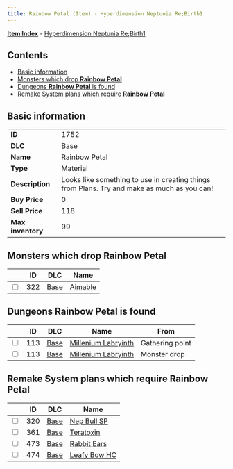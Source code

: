 ```yaml
---
title: Rainbow Petal (Item) - Hyperdimension Neptunia Re;Birth1
---
```


[**Item Index**](/neptunia/rb1/item/index.html) - [Hyperdimension Neptunia Re;Birth1](/neptunia/rb1)

## Contents

- [Basic information](#basic-information)
- [Monsters which drop **Rainbow Petal**](#monsters-which-drop-rainbow-petal)
- [Dungeons **Rainbow Petal** is found](#dungeons-rainbow-petal-is-found)
- [Remake System plans which require **Rainbow Petal**](#remake-system-plans-which-require-rainbow-petal)

## Basic information

|   |   |
| -- | -- |
| **ID** | 1752 |
| **DLC** | [Base](/neptunia/rb1/dlc/1-base.html) |
| **Name** | Rainbow Petal |
| **Type** | Material |
| **Description** | Looks like something to use in creating things from Plans. Try and make as much as you can! |
| **Buy Price** | 0 |
| **Sell Price** | 118 |
| **Max inventory** | 99 |


## Monsters which drop **Rainbow Petal**

|    | ID | DLC | Name |
| -- | -- | --- | ---- |
| <input type="checkbox" id="rb1-monster-1-322" class="trackbox" /> | 322 | [Base](/neptunia/rb1/dlc/1-base.html) | [Aimable](/neptunia/rb1/monster/1-322-aimable.html) |


## Dungeons **Rainbow Petal** is found

|    | ID | DLC | Name | From |
| -- | -- | --- | ---- | ---- |
| <input type="checkbox" id="rb1-dungeon-1-113" class="trackbox" /> | 113 | [Base](/neptunia/rb1/dlc/1-base.html) | [Millenium Labryinth](/neptunia/rb1/dungeon/1-113-millenium-labryinth.html) | Gathering point |
| <input type="checkbox" id="rb1-dungeon-1-113" class="trackbox" /> | 113 | [Base](/neptunia/rb1/dlc/1-base.html) | [Millenium Labryinth](/neptunia/rb1/dungeon/1-113-millenium-labryinth.html) | Monster drop |


## Remake System plans which require **Rainbow Petal**

|    | ID | DLC | Name |
| -- | -- | --- | ---- |
| <input type="checkbox" id="rb1-quest-1-320" class="trackbox" /> | 320 | [Base](/neptunia/rb1/dlc/1-base.html) | [Nep Bull SP](/neptunia/rb1/quest/1-320-nep-bull-sp.html) |
| <input type="checkbox" id="rb1-quest-1-361" class="trackbox" /> | 361 | [Base](/neptunia/rb1/dlc/1-base.html) | [Teratoxin](/neptunia/rb1/quest/1-361-teratoxin.html) |
| <input type="checkbox" id="rb1-quest-1-473" class="trackbox" /> | 473 | [Base](/neptunia/rb1/dlc/1-base.html) | [Rabbit Ears](/neptunia/rb1/quest/1-473-rabbit-ears.html) |
| <input type="checkbox" id="rb1-quest-1-474" class="trackbox" /> | 474 | [Base](/neptunia/rb1/dlc/1-base.html) | [Leafy Bow HC](/neptunia/rb1/quest/1-474-leafy-bow-hc.html) |
